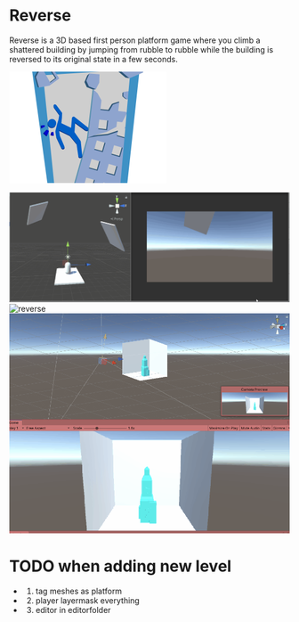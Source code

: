 # Reverse

Reverse is a 3D based first person platform game where you climb a shattered building by jumping from rubble to rubble while the building is reversed to its original state in a few seconds.

![logo](Media/logo.png)

![gameplay](Media/gameplay.gif)
![reverse](Media/reverseParking.gif)
![reverse](Media/reverseImmeuble.gif)

# TODO when adding new level

- 1) tag meshes as platform
- 2) player layermask everything
- 3) editor in editorfolder
